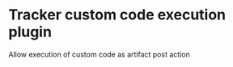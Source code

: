Tracker custom code execution plugin
====================================

Allow execution of custom code as artifact post action
